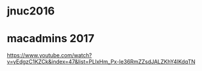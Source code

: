 # jnuc2016
# macadmins 2017

https://www.youtube.com/watch?v=yEdgzC1KZCk&index=47&list=PLlxHm_Px-Ie36RmZZsdJALZKhY4lKdqTN

